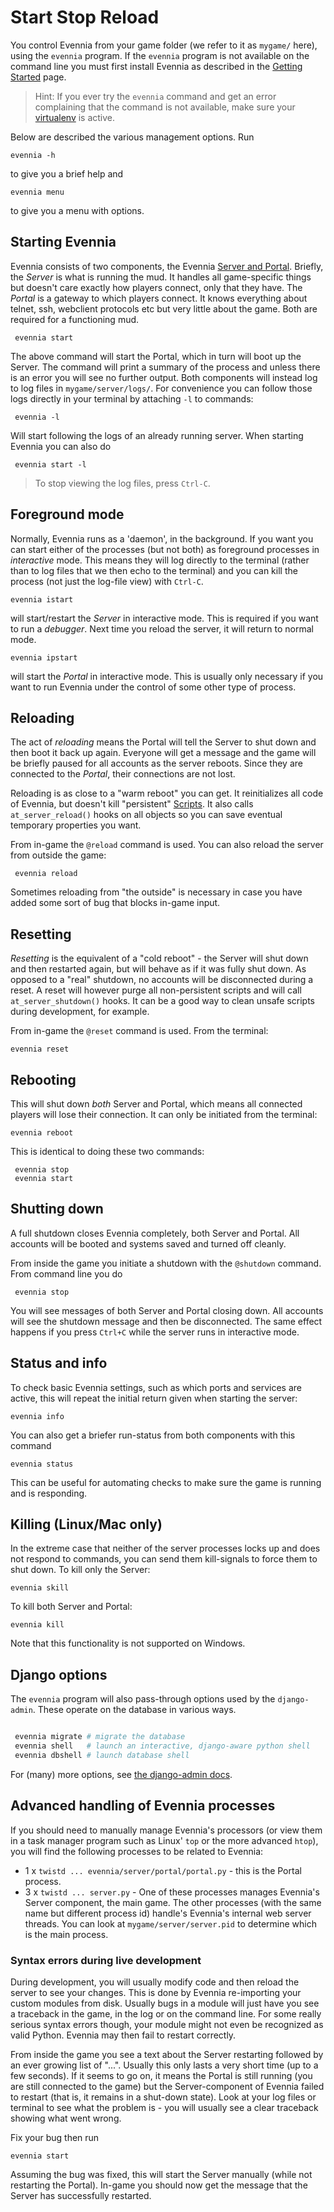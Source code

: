 # Start Stop Reload


You control Evennia from your game folder (we refer to it as `mygame/` here), using the `evennia`
program. If the `evennia` program is not available on the command line you must first install
Evennia as described in the [Getting Started](./Getting-Started.md) page.

> Hint: If you ever try the `evennia` command and get an error complaining that the command is not
available, make sure your [virtualenv](./Glossary.md#virtualenv) is active.

Below are described the various management options. Run

    evennia -h

to give you a brief help and

    evennia menu

to give you a menu with options.

## Starting Evennia

Evennia consists of two components, the Evennia [Server and Portal](./Portal-And-Server.md).  Briefly,
the  *Server* is what is running the mud. It handles all game-specific things but doesn't care
exactly how players connect, only that they have. The *Portal* is a gateway to which players
connect. It knows everything about telnet, ssh, webclient protocols etc but very little about the
game. Both are required for a functioning mud.

     evennia start

The above command will start the Portal, which in turn will boot up the Server. The command will
print a summary of the process and unless there is an error you will see no further output. Both
components will instead log to log files in `mygame/server/logs/`. For convenience you can follow
those logs directly in your terminal by attaching `-l` to commands:

     evennia -l

Will start following the logs of an already running server. When starting Evennia you can also do

     evennia start -l

> To stop viewing the log files, press `Ctrl-C`.

## Foreground mode

Normally, Evennia runs as a 'daemon', in the background. If you want you can start either of the
processes (but not both) as foreground processes in *interactive* mode. This means they will log
directly to the terminal (rather than to log files that we then echo to the terminal) and you can
kill the process (not just the log-file view) with `Ctrl-C`.

    evennia istart

will start/restart the *Server* in interactive mode. This is required if you want to run a
*debugger*. Next time you reload the server, it will return to normal mode.

    evennia ipstart

will start the *Portal* in interactive mode. This is usually only necessary if you want to run
Evennia under the control of some other type of process.

## Reloading

The act of *reloading* means the Portal will tell the Server to shut down and then boot it back up
again. Everyone will get a message and the game will be briefly paused for all accounts as the
server
reboots. Since they are connected to the *Portal*, their connections are not lost.


Reloading is as close to a "warm reboot" you can get. It reinitializes all code of Evennia, but
doesn't kill "persistent" [Scripts](./Scripts.md). It also calls `at_server_reload()` hooks on all
objects so you
can save eventual temporary properties you want.

From in-game the `@reload` command is used. You can also reload the server from outside the game:

     evennia reload

Sometimes reloading from "the outside" is necessary in case you have added some sort of bug that
blocks in-game input.

## Resetting

*Resetting* is the equivalent of a "cold reboot" - the Server will shut down and then restarted
again, but will behave as if it was fully shut down. As opposed to a "real" shutdown, no accounts
will be disconnected during a
reset. A reset will however purge all non-persistent scripts and will call `at_server_shutdown()`
hooks. It can be a good way to clean unsafe scripts during development, for example.

From in-game the `@reset` command is used. From the terminal:

    evennia reset


## Rebooting

This will shut down *both* Server and Portal, which means all connected players will lose their
connection. It can only be initiated from the terminal:

    evennia reboot

This is identical to doing these two commands:

     evennia stop
     evennia start


## Shutting down

A full shutdown closes Evennia completely, both Server and Portal. All accounts will be booted and
systems saved and turned off cleanly.

From inside the game you initiate a shutdown with the `@shutdown` command.  From command line you do

     evennia stop

You will see messages of both Server and Portal closing down. All accounts will see the shutdown
message and then be disconnected. The same effect happens if you press `Ctrl+C` while the server
runs in interactive mode.

## Status and info

To check basic Evennia settings, such as which ports and services are active, this will repeat the
initial return given when starting the server:

    evennia info

You can also get a briefer run-status from both components with this command

    evennia status

This can be useful for automating checks to make sure the game is running and is responding.


## Killing (Linux/Mac only)

In the extreme case that neither of the server processes locks up and does not respond to commands,
you can send them kill-signals to force them to shut down. To kill only the Server:

    evennia skill

To kill both Server and Portal:

    evennia kill

Note that this functionality is not supported on Windows.


## Django options

The `evennia` program will also pass-through options used by the `django-admin`. These operate on
the database in various ways.

```bash

 evennia migrate # migrate the database
 evennia shell   # launch an interactive, django-aware python shell
 evennia dbshell # launch database shell

```

For (many) more options, see [the django-admin
docs](https://docs.djangoproject.com/en/1.7/ref/django-admin/#usage).

## Advanced handling of Evennia processes

If you should need to manually manage Evennia's processors (or view them in a task manager program
such as Linux' `top` or the more advanced `htop`), you will find the following processes to be
related to Evennia:

* 1 x `twistd ... evennia/server/portal/portal.py` - this is the Portal process.
* 3 x `twistd ... server.py` - One of these processes manages Evennia's Server component, the main
  game. The other processes (with the same name but different process id) handle's Evennia's
  internal web server threads. You can look at `mygame/server/server.pid` to determine which is the
  main process.

### Syntax errors during live development

During development, you will usually modify code and then reload the server to see your changes.
This is done by Evennia re-importing your custom modules from disk. Usually bugs in a module will
just have you see a traceback in the game, in the log or on the command line.  For some really
serious syntax errors though, your module might not even be recognized as valid Python. Evennia may
then fail to restart correctly.

From inside the game you see a text about the Server restarting followed by an ever growing list of
"...". Usually this only lasts a very short time (up to a few seconds). If it seems to go on, it
means the Portal is still running (you are still connected to the game) but the Server-component of
Evennia failed to restart (that is, it remains in a shut-down state). Look at your log files or
terminal to see what the problem is - you will usually see a clear traceback showing what went
wrong.

Fix your bug then run

    evennia start

Assuming the bug was fixed, this will start the Server manually (while not restarting the Portal).
In-game you should now get the message that the Server has successfully restarted.
